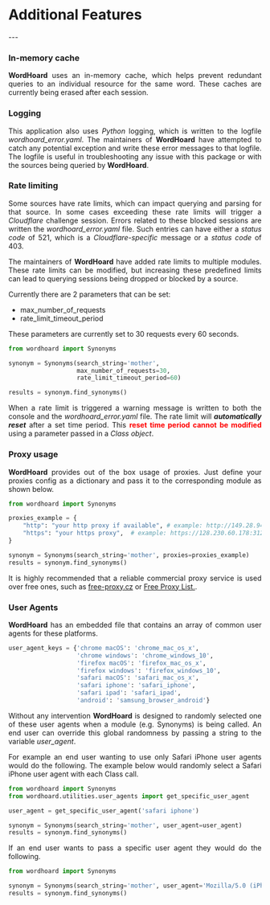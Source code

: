 <h1><strong>Additional Features</strong></h1>
---

### In-memory cache
   
<p align="justify">
<strong>WordHoard</strong> uses an in-memory cache, which helps prevent redundant queries to an individual resource for the same word.  These caches are currently being erased after each session. 
</p>


### Logging 

<p align="justify">
This application also uses <i>Python</i> logging, which is written to the logfile <i>wordhoard_error.yaml</i>. The maintainers of <strong>WordHoard</strong> have attempted to catch any potential exception and write these error messages to that logfile. The logfile is useful in troubleshooting any issue with this package or with the sources being queried by <strong>WordHoard</strong>.
</p>


### Rate limiting

<p align="justify">
Some sources have rate limits, which can impact querying and parsing for that source. In some cases exceeding these rate limits will trigger a <i>Cloudflare</i> challenge session.  Errors related to these blocked sessions are written the <i>wordhoard_error.yaml</i> file.  Such entries can have either a <i>status code</i> of 521, which is a 
<i>Cloudflare-specific</i> message or a <i>status code</i> of 403. 
</p>

<p align="justify">
The maintainers of <strong>WordHoard</strong> have added rate limits to multiple modules.  These rate limits can be modified, but increasing these predefined limits can lead to querying sessions being dropped or blocked by a source.  
</p>

<p align="justify">
Currently there are 2 parameters that can be set:
</p>

<ul>
	<li>max_number_of_requests</li>
	<li>rate_limit_timeout_period</li>
</ul>

<p align="justify">
These parameters are currently set to 30 requests every 60 seconds. 
</p>

```python 
from wordhoard import Synonyms

synonym = Synonyms(search_string='mother', 
	               max_number_of_requests=30, 
	               rate_limit_timeout_period=60)

results = synonym.find_synonyms()   
```

<p align="justify">
When a rate limit is triggered a warning message is written to both the console and the <i>wordhoard_error.yaml</i> file.  The rate limit will <strong><i>automatically reset</i></strong> after a set time period.  This <strong style="color:red;">reset time period cannot be modified</strong> using a parameter passed in a <i>Class object</i>.  
</p>


### Proxy usage 

<p align="justify">
<strong>WordHoard</strong> provides out of the box usage of proxies. Just define your proxies config as a dictionary and pass it to the corresponding module as shown below.
</p>

```python 
from wordhoard import Synonyms

proxies_example = {
    "http": "your http proxy if available", # example: http://149.28.94.152:8080
    "https": "your https proxy",  # example: https://128.230.60.178:3128
}

synonym = Synonyms(search_string='mother', proxies=proxies_example)
results = synonym.find_synonyms()  
```

<p align="justify">
	It is highly recommended that a reliable commercial proxy service is used over free ones, such as <a href="http://free-proxy.cz">free-proxy.cz</a> or <a href="https://free-proxy-list.net/">Free Proxy List.</a>. 	
</p>


### User Agents

<p align="justify">
<strong>WordHoard</strong> has an embedded file that contains an array of common user agents for these platforms. 
</p>

```python
user_agent_keys = {'chrome macOS': 'chrome_mac_os_x', 
                   'chrome windows': 'chrome_windows_10',
                   'firefox macOS': 'firefox_mac_os_x', 
                   'firefox windows': 'firefox_windows_10',
                   'safari macOS': 'safari_mac_os_x', 
                   'safari iphone': 'safari_iphone',
                   'safari ipad': 'safari_ipad', 
                   'android': 'samsung_browser_android'}

```
<p align="justify">
Without any intervention <strong>WordHoard</strong> is designed to randomly selected one of these user agents when a module (e.g. Synonyms) is being called.  An end user can override this global randomness by passing a string to the variable <i>user_agent</i>. 
</p>

<p align="justify">
For example an end user wanting to use only Safari iPhone user agents would do the following.  The example below would randomly select a Safari iPhone user agent with each Class call. 
</p>


```python 
from wordhoard import Synonyms
from wordhoard.utilities.user_agents import get_specific_user_agent

user_agent = get_specific_user_agent('safari iphone')

synonym = Synonyms(search_string='mother', user_agent=user_agent)
results = synonym.find_synonyms() 

```

<p align="justify">
If an end user wants to pass a specific user agent they would do the following.
</p>

```python 
from wordhoard import Synonyms

synonym = Synonyms(search_string='mother', user_agent='Mozilla/5.0 (iPhone; CPU iPhone OS 14_2 like Mac OS X) AppleWebKit/605.1.15 (KHTML, like Gecko) Version/14.0.1 Mobile/15E148 Safari/604.1')
results = synonym.find_synonyms() 

```


